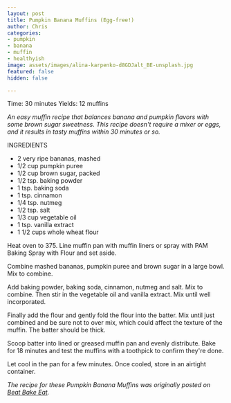 ```yaml
---
layout: post
title: Pumpkin Banana Muffins (Egg-free!)
author: Chris
categories:
- pumpkin
- banana
- muffin
- healthyish
image: assets/images/alina-karpenko-d8GDJalt_BE-unsplash.jpg
featured: false
hidden: false

---
```

Time: 30 minutes Yields: 12 muffins

_An easy muffin recipe that balances banana and pumpkin flavors with some brown sugar sweetness. This recipe doesn't require a mixer or eggs, and it results in tasty muffins within 30 minutes or so._

INGREDIENTS

* 2 very ripe bananas, mashed
* 1/2 cup pumpkin puree
* 1/2 cup brown sugar, packed
* 1/2 tsp. baking powder
* 1 tsp. baking soda
* 1 tsp. cinnamon
* 1/4 tsp. nutmeg
* 1/2 tsp. salt
* 1/3 cup vegetable oil
* 1 tsp. vanilla extract
* 1 1/2 cups whole wheat flour

Heat oven to 375. Line muffin pan with muffin liners or spray with PAM Baking Spray with Flour and set aside.

Combine mashed bananas, pumpkin puree and brown sugar in a large bowl. Mix to combine.

Add baking powder, baking soda, cinnamon, nutmeg and salt. Mix to combine. Then stir in the vegetable oil and vanilla extract. Mix until well incorporated.

Finally add the flour and gently fold the flour into the batter. Mix until just combined and be sure not to over mix, which could affect the texture of the muffin. The batter should be thick.

Scoop batter into lined or greased muffin pan and evenly distribute. Bake for 18 minutes and test the muffins with a toothpick to confirm they're done.

Let cool in the pan for a few minutes. Once cooled, store in an airtight container.

_The recipe for these Pumpkin Banana Muffins was originally posted on_ [_Beat Bake Eat_](https://www.beatbakeeat.com/healthy-pumpkin-banana-muffins/)_._